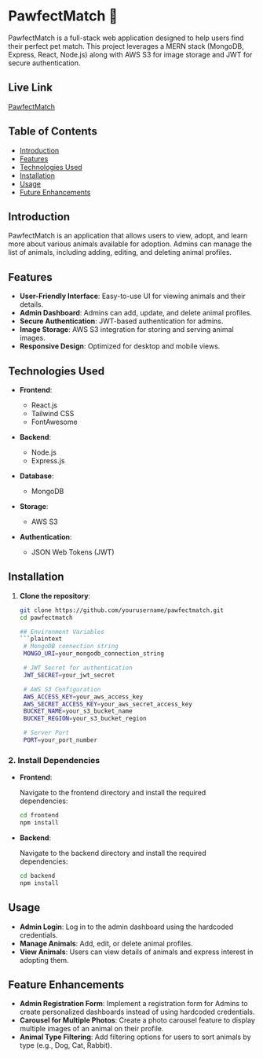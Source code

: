 # PawfectMatch 🐾

PawfectMatch is a full-stack web application designed to help users find their perfect pet match. This project leverages a MERN stack (MongoDB, Express, React, Node.js) along with AWS S3 for image storage and JWT for secure authentication.

## Live Link
[PawfectMatch](https://weathewise.netlify.apphttps://pawfectmatch-1.onrender.com/)

## Table of Contents

- [Introduction](#introduction)
- [Features](#features)
- [Technologies Used](#technologies-used)
- [Installation](#installation)
- [Usage](#usage)
- [Future Enhancements](#future-enhancements)


## Introduction

PawfectMatch is an application that allows users to view, adopt, and learn more about various animals available for adoption. Admins can manage the list of animals, including adding, editing, and deleting animal profiles.

## Features

- **User-Friendly Interface**: Easy-to-use UI for viewing animals and their details.
- **Admin Dashboard**: Admins can add, update, and delete animal profiles.
- **Secure Authentication**: JWT-based authentication for admins.
- **Image Storage**: AWS S3 integration for storing and serving animal images.
- **Responsive Design**: Optimized for desktop and mobile views.

## Technologies Used

- **Frontend**:
  - React.js
  - Tailwind CSS
  - FontAwesome

- **Backend**:
  - Node.js
  - Express.js

- **Database**:
  - MongoDB

- **Storage**:
  - AWS S3

- **Authentication**:
  - JSON Web Tokens (JWT)
 

## Installation

1. **Clone the repository**:

   ```bash
   git clone https://github.com/yourusername/pawfectmatch.git
   cd pawfectmatch

   ## Environment Variables
   ```plaintext
    # MongoDB connection string
    MONGO_URI=your_mongodb_connection_string

    # JWT Secret for authentication
    JWT_SECRET=your_jwt_secret

    # AWS S3 Configuration
    AWS_ACCESS_KEY=your_aws_access_key
    AWS_SECRET_ACCESS_KEY=your_aws_secret_access_key
    BUCKET_NAME=your_s3_bucket_name
    BUCKET_REGION=your_s3_bucket_region

    # Server Port
    PORT=your_port_number


### 2. Install Dependencies

- **Frontend**:
  
  Navigate to the frontend directory and install the required dependencies:

  ```bash
  cd frontend
  npm install

- **Backend**:
  
  Navigate to the backend directory and install the required dependencies:

  ```bash
  cd backend
  npm install

## Usage

- **Admin Login**: Log in to the admin dashboard using the hardcoded credentials.
- **Manage Animals**: Add, edit, or delete animal profiles.
- **View Animals**: Users can view details of animals and express interest in adopting them.

## Feature Enhancements

- **Admin Registration Form**: Implement a registration form for Admins to create personalized dashboards instead of using hardcoded credentials.
- **Carousel for Multiple Photos**: Create a photo carousel feature to display multiple images of an animal on their profile.
- **Animal Type Filtering**: Add filtering options for users to sort animals by type (e.g., Dog, Cat, Rabbit).




